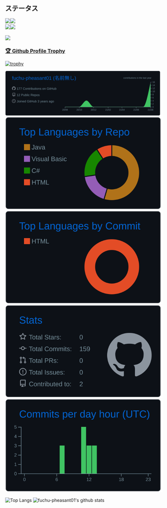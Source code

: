 ## ステータス 

<img src="https://img.shields.io/badge/-Eclipseide-2C2255.svg?logo=eclipseide&style=plastic"><img src="https://img.shields.io/badge/-Java-007396.svg?logo=java&style=plastic">  
<a href="https://www.microsoft.com/ja-jp/sql-server/sql-server-2019" target="_blank" rel="noopener noreferrer">
<img src="https://img.shields.io/badge/-Microsoft SQL Server-777700.svg?logo=microsoft-sql-server&style=plastic"><img src="https://img.shields.io/badge/-Dot%20net-5C2D91.svg?logo=dot-net&style=plastic">
</a>  

<a href="https://github.com/fuchu-pheasant01/MyBatisDesktopSqlSvr">
  <img align="center" src="https://github-readme-stats.vercel.app/api/pin/?username=fuchu-pheasant01&repo=MyBatisDesktopSqlSvr&title_color=ffffff&text_color=c9cacc&icon_color=2bbc8a&bg_color=1d1f21" />
</a>    

### [🏆 Github Profile Trophy](https://github.com/ryo-ma/github-profile-trophy)  
[![trophy](https://github-profile-trophy.vercel.app/?username=fuchu-pheasant01&theme=algolia)](https://github.com/fuchu-pheasant01/github-profile-trophy)

[![](https://raw.githubusercontent.com/fuchu-pheasant01/fuchu-pheasant01/master/profile-summary-card-output/github_dark/0-profile-details.svg)](https://github.com/vn7n24fzkq/github-profile-summary-cards)
[![](https://raw.githubusercontent.com/fuchu-pheasant01/fuchu-pheasant01/master/profile-summary-card-output/github_dark/1-repos-per-language.svg)](https://github.com/vn7n24fzkq/github-profile-summary-cards)
[![](https://raw.githubusercontent.com/fuchu-pheasant01/fuchu-pheasant01/master/profile-summary-card-output/github_dark/2-most-commit-language.svg)](https://github.com/vn7n24fzkq/github-profile-summary-cards)
[![](https://raw.githubusercontent.com/fuchu-pheasant01/fuchu-pheasant01/master/profile-summary-card-output/github_dark/3-stats.svg)](https://github.com/vn7n24fzkq/github-profile-summary-cards)
[![](https://raw.githubusercontent.com/fuchu-pheasant01/fuchu-pheasant01/master/profile-summary-card-output/github_dark/4-productive-time.svg)](https://github.com/vn7n24fzkq/github-profile-summary-cards)

![Top Langs](https://github-readme-stats.vercel.app/api/top-langs/?username=fuchu-pheasant01&theme=gotham)
![fuchu-pheasant01's github stats](https://github-readme-stats.vercel.app/api?username=fuchu-pheasant01&count_private=true&show_icons=true&theme=gotham)

<!--
**fuchu-pheasant01/fuchu-pheasant01** is a ✨ _special_ ✨ repository because its `README.md` (this file) appears on your GitHub profile.

Here are some ideas to get you started:

- 🔭 I’m currently working on ...
- 🌱 I’m currently learning ...
- 👯 I’m looking to collaborate on ...
- 🤔 I’m looking for help with ...
- 💬 Ask me about ...
- 📫 How to reach me: ...
- 😄 Pronouns: ...
- ⚡ Fun fact: ...
-->
